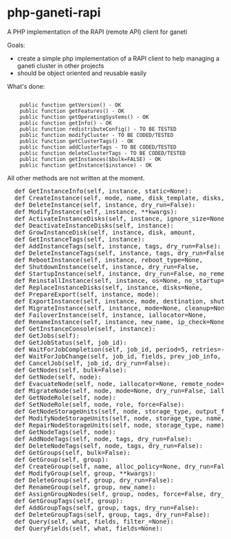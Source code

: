 php-ganeti-rapi
===============

A PHP implementation of the RAPI (remote API) client for ganeti

Goals:
- create a simple php implementation of a RAPI client to help managing a
  ganeti cluster in other projects
- should be object oriented and reusable easily

What's done:
<pre><code>
    public function getVersion() - OK
    public function getFeatures() - OK
    public function getOperatingSystems() - OK
    public function getInfo() - OK
    public function redistributeConfig() - TO BE TESTED
    public function modifyCluster - TO BE CODED/TESTED
    public function getClusterTags() - OK
    public function addClusterTags - TO BE CODED/TESTED
    public function deleteClusterTags - TO BE CODED/TESTED
    public function getInstances($bulk=FALSE) - OK
    public function getInstance($instance) - OK
</code></pre>
   
All other methods are not written at the moment.
<pre>
  def GetInstanceInfo(self, instance, static=None):
  def CreateInstance(self, mode, name, disk_template, disks, nics,
  def DeleteInstance(self, instance, dry_run=False):
  def ModifyInstance(self, instance, **kwargs):
  def ActivateInstanceDisks(self, instance, ignore_size=None):
  def DeactivateInstanceDisks(self, instance):
  def GrowInstanceDisk(self, instance, disk, amount,
  def GetInstanceTags(self, instance):
  def AddInstanceTags(self, instance, tags, dry_run=False):
  def DeleteInstanceTags(self, instance, tags, dry_run=False):
  def RebootInstance(self, instance, reboot_type=None,
  def ShutdownInstance(self, instance, dry_run=False,
  def StartupInstance(self, instance, dry_run=False, no_remember=False):
  def ReinstallInstance(self, instance, os=None, no_startup=False,
  def ReplaceInstanceDisks(self, instance, disks=None,
  def PrepareExport(self, instance, mode):
  def ExportInstance(self, instance, mode, destination, shutdown=None,
  def MigrateInstance(self, instance, mode=None, cleanup=None):
  def FailoverInstance(self, instance, iallocator=None,
  def RenameInstance(self, instance, new_name, ip_check=None,
  def GetInstanceConsole(self, instance):
  def GetJobs(self):
  def GetJobStatus(self, job_id):
  def WaitForJobCompletion(self, job_id, period=5, retries=-1):
  def WaitForJobChange(self, job_id, fields, prev_job_info,
  def CancelJob(self, job_id, dry_run=False):
  def GetNodes(self, bulk=False):
  def GetNode(self, node):
  def EvacuateNode(self, node, iallocator=None, remote_node=None,
  def MigrateNode(self, node, mode=None, dry_run=False, iallocator=None,
  def GetNodeRole(self, node):
  def SetNodeRole(self, node, role, force=False):
  def GetNodeStorageUnits(self, node, storage_type, output_fields):
  def ModifyNodeStorageUnits(self, node, storage_type, name,
  def RepairNodeStorageUnits(self, node, storage_type, name):
  def GetNodeTags(self, node):
  def AddNodeTags(self, node, tags, dry_run=False):
  def DeleteNodeTags(self, node, tags, dry_run=False):
  def GetGroups(self, bulk=False):
  def GetGroup(self, group):
  def CreateGroup(self, name, alloc_policy=None, dry_run=False):
  def ModifyGroup(self, group, **kwargs):
  def DeleteGroup(self, group, dry_run=False):
  def RenameGroup(self, group, new_name):
  def AssignGroupNodes(self, group, nodes, force=False, dry_run=False):
  def GetGroupTags(self, group):
  def AddGroupTags(self, group, tags, dry_run=False):
  def DeleteGroupTags(self, group, tags, dry_run=False):
  def Query(self, what, fields, filter_=None):
  def QueryFields(self, what, fields=None):
</pre>
